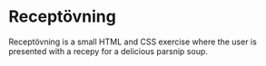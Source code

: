 # Receptövning
Receptövning is a small HTML and CSS exercise where the user is presented with a recepy for a delicious parsnip soup.
